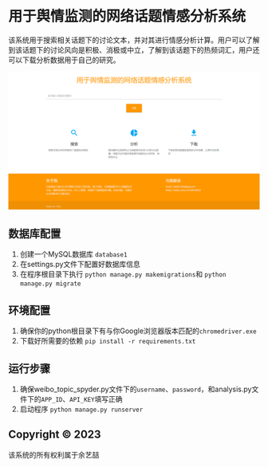 # 用于舆情监测的网络话题情感分析系统

该系统用于搜索相关话题下的讨论文本，并对其进行情感分析计算。用户可以了解到该话题下的讨论风向是积极、消极或中立，了解到该话题下的热频词汇，用户还可以下载分析数据用于自己的研究。


![](img/index.png)


## 数据库配置

1. 创建一个MySQL数据库 `database1`
2. 在settings.py文件下配置好数据库信息
3. 在程序根目录下执行 `python manage.py makemigrations`和 `python manage.py migrate`


## 环境配置

1. 确保你的python根目录下有与你Google浏览器版本匹配的`chromedriver.exe`
2. 下载好所需要的依赖 `pip install -r requirements.txt`


## 运行步骤

1. 确保weibo_topic_spyder.py文件下的`username`、`password`，和analysis.py文件下的`APP_ID`、`API_KEY`填写正确
2. 启动程序 `python manage.py runserver`



## Copyright © 2023
该系统的所有权利属于余艺喆
